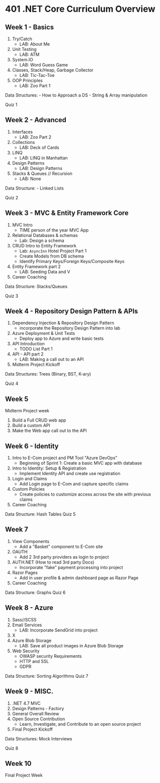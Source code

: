 # 401 .NET Core Curriculum Overview

## Week 1 - Basics
1. Try/Catch
   - LAB: About Me
2. Unit Testing
   - LAB: ATM
3. System.IO
   - LAB: Word Guess Game
4. Classes, Stack/Heap, Garbage Collector
   - LAB: Tic-Tac-Toe
5. OOP Principles
   - LAB: Zoo Part 1

Data Structures: 
	- How to Approach a DS
	- String & Array manipulation

Quiz 1

## Week 2 - Advanced

1. Interfaces
   - LAB: Zoo Part 2
2. Collections
   - LAB: Deck of Cards
3. LINQ
   - LAB: LINQ in Manhattan
4. Design Patterns
   - LAB: Design Patterns
5. Stacks & Queues // Recursion
   - LAB: None

Data Structure: 
	- Linked Lists

Quiz 2

## Week 3 - MVC & Entity Framework Core
1. MVC Intro
   - TIME person of the year MVC App
2. Relational Databases & schemas
   - Lab: Design a schema
3. CRUD Intro to Entity Framework
   - Lab: `AsyncInn` Hotel Project Part 1
	- Create Models from DB schema
	- Identify Primary Keys/Foreign Keys/Composite Keys
4. Entity Framework part 2
   - LAB: Seeding Data and V
5. Career Coaching

Data Structure: Stacks/Queues

Quiz 3

## Week 4 - Repository Design Pattern & APIs
1. Dependency Injection & Repository Design Pattern
   - incorporate the Repository Design Pattern into lab
2. Azure Deployment & Unit Tests
	- Deploy app to Azure and write basic tests
2. API Introduction
   - TODO List Part 1
3. API - API part 2
   - LAB: Making a call out to an API
5. Midterm Project Kickoff

Data Structures: Trees (Binary, BST, K-ary)

Quiz 4

## Week 5
Midterm Project week
1. Build a Full CRUD web app
2. Build a custom API
3. Make the Web app call out to the API


## Week 6 - Identity
1. Intro to E-Com project and PM Tool "Azure DevOps"
	- Beginning of Sprint 1: Create a basic MVC app with database
2. Intro to Identity: Setup & Registration
	- Implement Identity API and create use registration
3. Login and Claims
	- Add Login page to E-Com and capture specific claims
4. Custom Policies
	- Create policies to customize access across the site with previous claims
5. Career Coaching

Data Structure: Hash Tables
Quiz 5

## Week 7  
1. View Components
	- Add a "Basket" component to E-Com site
2. OAUTH
	- Add 2 3rd party providers as login to project
3. AUTH.NET (How to read 3rd party Docs)
	- Incorporate "fake" payment processing into project
4. Razor Pages 
	- Add in user profile & admin dashboard page as Razor Page
5. Career Coaching

Data Structure: Graphs 
Quiz 6

## Week 8 - Azure
1. Sass//SCSS
2. Email Services
	- LAB: Incorporate SendGrid into project 
3. X
4. Azure Blob Storage
	- LAB: Save all product images in Azure Blob Storage
5. Web Security
	- OWASP security Requirements
	- HTTP and SSL 
	- GDPR

Data Structure: Sorting Algorithms
Quiz 7

## Week 9 - MISC.
1. .NET 4.7 MVC
2. Design Patterns - Factory
3. General Overall Review
4. Open Source Contribution 
	- Learn, Investigate, and Contribute to an open source project
5. Final Project Kickoff

Data Structures: Mock Interviews

Quiz 8

## Week 10
Final Project Week